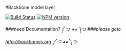 #Backbone model layer

[![Build Status][build-status-image]][travis-url]
[![NPM version][npm-version-image]][npm-url]

[build-status-image]:https://travis-ci.org/silentMood/backbone.model.svg?style=flat-square
[travis-url]:https://travis-ci.org/silentMood/backbone.model

[npm-version-image]:http://img.shields.io/npm/v/backbone.model.svg?style=flat-square
[npm-url]:https://npmjs.org/package/backbone.model

###need Documentation? ༼ つ ◕_◕ ༽つ
###please goto http://backbonejs.org ༼ つ ◕_◕ ༽つ